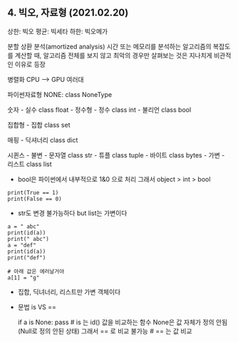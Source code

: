 ## 4. 빅오, 자료형 (2021.02.20)

상한: 빅오
평균: 빅세타
하한: 빅오메가

분할 상환 분석(amortized analysis)
시간 또는 메모리를 분석하는 알고리즘의 복잡도를 계산할 때, 알고리즘 전체를 보지 않고 최악의 경우만 살펴보는 것은 지나치게 비관적인 이유로 등장

병렬화
CPU --> GPU 여러대

파이썬자료형
NONE: class NoneType

숫자 - 실수 class float
     - 정수형 - 정수 class int
              - 불리언 class bool

집합형 - 집합 class set

매핑 - 딕셔너리 class dict

시퀸스 - 불변 - 문자열 class str
              - 튜플 class tuple
              - 바이트 class bytes
       - 가변 - 리스트 class list

* bool은 파이썬에서 내부적으로 1&0 으로 처리 그래서 object > int > bool
```
print(True == 1)
print(False == 0)
```
* str도 변경 불가능하다 but list는 가변이다
```
a = " abc"
print(id(a))
print(" abc")
a = "def"
print(id(a))
print("def")

# 아래 값은 에러날거야
a[1] = "g"
```
* 집합, 딕녀너리, 리스트만 가변 객체이다
* 문법 is  VS ==

    if a is None:
      pass
      # is 는 id() 값을 비교하는 함수 None은 값 자체가 정의 안됨(Null로 정의 안된 상태) 그래서 == 로 비교 불가능
      # == 는 값 비교

